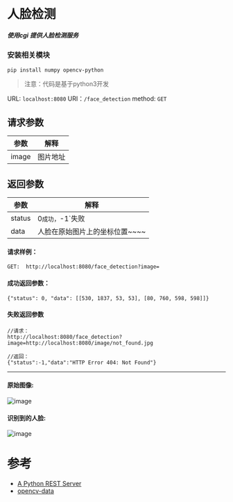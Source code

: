 # 人脸检测

##### 使用cgi 提供人脸检测服务

### 安装相关模块
    pip install numpy opencv-python
> 注意：代码是基于python3开发

URL: `localhost:8080`
URI：`/face_detection`
method: `GET`
## 请求参数
参数             | 解释
-----           | ---
image           | 图片地址

## 返回参数
参数             | 解释
-----           | ---
status          | 0`成功，`-1`失败
data            | 人脸在原始图片上的坐标位置~~~~

#### 请求样例：

    GET:  http://localhost:8080/face_detection?image=

#### 成功返回参数：

    {"status": 0, "data": [[530, 1837, 53, 53], [80, 760, 598, 598]]}

#### 失败返回参数

    //请求：
    http://localhost:8080/face_detection?image=http://localhost:8080/image/not_found.jpg
    
    //返回：
    {"status":-1,"data":"HTTP Error 404: Not Found"}


-----------------

#### 原始图像:

![image](http://localhost:8080/image/test.jpg)


#### 识别到的人脸:

![image](http://localhost:8080/image/test_result.jpg)


# 参考
- [A Python REST Server](https://sites.google.com/view/programtuto/web-programming/a-python-rest-server)
- [opencv-data](https://github.com/opencv/opencv/tree/master/data)
